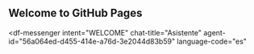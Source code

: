 ## Welcome to GitHub Pages

<script src="https://www.gstatic.com/dialogflow-console/fast/messenger/bootstrap.js?v=1"></script>
<df-messenger
  intent="WELCOME"
  chat-title="Asistente"
  agent-id="56a064ed-d455-414e-a76d-3e2044d83b59"
  language-code="es"
></df-messenger>
